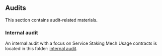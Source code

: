 ## Audits
This section contains audit-related materials.

### Internal audit
An internal audit with a focus on Service Staking Mech Usage
contracts is located in this folder: [internal audit](https://github.com/valory-xyz/autonolas-registries/blob/main/audits/internal).

